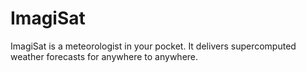 ImagiSat
========
ImagiSat is a meteorologist in your pocket. It delivers supercomputed weather forecasts for anywhere to anywhere.

